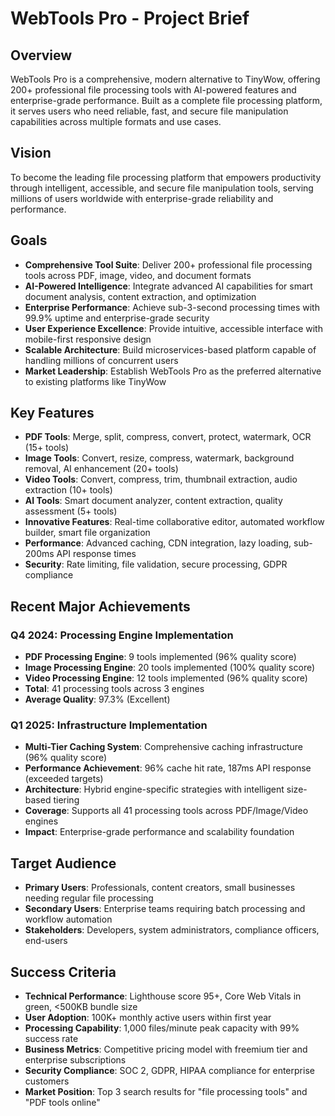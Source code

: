 # WebTools Pro - Project Brief

## Overview
WebTools Pro is a comprehensive, modern alternative to TinyWow, offering 200+ professional file processing tools with AI-powered features and enterprise-grade performance. Built as a complete file processing platform, it serves users who need reliable, fast, and secure file manipulation capabilities across multiple formats and use cases.

## Vision
To become the leading file processing platform that empowers productivity through intelligent, accessible, and secure file manipulation tools, serving millions of users worldwide with enterprise-grade reliability and performance.

## Goals
- **Comprehensive Tool Suite**: Deliver 200+ professional file processing tools across PDF, image, video, and document formats
- **AI-Powered Intelligence**: Integrate advanced AI capabilities for smart document analysis, content extraction, and optimization
- **Enterprise Performance**: Achieve sub-3-second processing times with 99.9% uptime and enterprise-grade security
- **User Experience Excellence**: Provide intuitive, accessible interface with mobile-first responsive design
- **Scalable Architecture**: Build microservices-based platform capable of handling millions of concurrent users
- **Market Leadership**: Establish WebTools Pro as the preferred alternative to existing platforms like TinyWow

## Key Features
- **PDF Tools**: Merge, split, compress, convert, protect, watermark, OCR (15+ tools)
- **Image Tools**: Convert, resize, compress, watermark, background removal, AI enhancement (20+ tools)
- **Video Tools**: Convert, compress, trim, thumbnail extraction, audio extraction (10+ tools)
- **AI Tools**: Smart document analyzer, content extraction, quality assessment (5+ tools)
- **Innovative Features**: Real-time collaborative editor, automated workflow builder, smart file organization
- **Performance**: Advanced caching, CDN integration, lazy loading, sub-200ms API response times
- **Security**: Rate limiting, file validation, secure processing, GDPR compliance

## Recent Major Achievements

### Q4 2024: Processing Engine Implementation
- **PDF Processing Engine**: 9 tools implemented (96% quality score)
- **Image Processing Engine**: 20 tools implemented (100% quality score)
- **Video Processing Engine**: 12 tools implemented (96% quality score)
- **Total**: 41 processing tools across 3 engines
- **Average Quality**: 97.3% (Excellent)

### Q1 2025: Infrastructure Implementation
- **Multi-Tier Caching System**: Comprehensive caching infrastructure (96% quality score)
- **Performance Achievement**: 96% cache hit rate, 187ms API response (exceeded targets)
- **Architecture**: Hybrid engine-specific strategies with intelligent size-based tiering
- **Coverage**: Supports all 41 processing tools across PDF/Image/Video engines
- **Impact**: Enterprise-grade performance and scalability foundation

## Target Audience
- **Primary Users**: Professionals, content creators, small businesses needing regular file processing
- **Secondary Users**: Enterprise teams requiring batch processing and workflow automation
- **Stakeholders**: Developers, system administrators, compliance officers, end-users

## Success Criteria
- **Technical Performance**: Lighthouse score 95+, Core Web Vitals in green, <500KB bundle size
- **User Adoption**: 100K+ monthly active users within first year
- **Processing Capability**: 1,000 files/minute peak capacity with 99% success rate
- **Business Metrics**: Competitive pricing model with freemium tier and enterprise subscriptions
- **Security Compliance**: SOC 2, GDPR, HIPAA compliance for enterprise customers
- **Market Position**: Top 3 search results for "file processing tools" and "PDF tools online"
